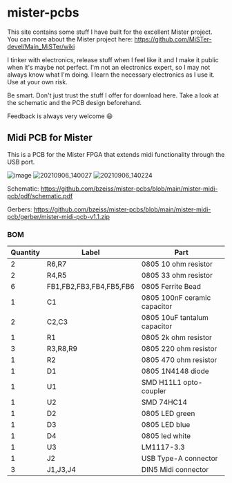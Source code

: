 # mister-pcbs

This site contains some stuff I have built for the excellent Mister project. You can more about the Mister project here: https://github.com/MiSTer-devel/Main_MiSTer/wiki

I tinker with electronics, release stuff when I feel like it and I make it public when it's maybe not perfect. I'm not an electronics expert, so I may not always know what I'm doing. I learn the necessary electronics as I use it. Use at your own risk.

Be smart. Don't just trust the stuff I offer for download here. Take a look at the schematic and the PCB design beforehand. 

Feedback is always very welcome :smile:

## Midi PCB for Mister
This is a PCB for the Mister FPGA that extends midi functionality through the USB port.

![image](https://user-images.githubusercontent.com/884834/132215326-3aca588a-d103-4381-a1b3-bc4a5d4aca4b.png)
![20210906_140027](https://user-images.githubusercontent.com/884834/132215819-9e92a566-bedc-47fa-956c-ae22fc4e4931.jpg)
![20210906_140224](https://user-images.githubusercontent.com/884834/132215739-6172dcc0-fc90-4df5-830a-d9d2765d3e1a.jpg)


Schematic: https://github.com/bzeiss/mister-pcbs/blob/main/mister-midi-pcb/pdf/schematic.pdf

Gerbers: https://github.com/bzeiss/mister-pcbs/blob/main/mister-midi-pcb/gerber/mister-midi-pcb-v1.1.zip

### BOM

| Quantity      | Label                   | Part                                | 
| ------------- | ------                  | -------                             | 
| 2             | R6,R7                   | 0805 10 ohm resistor                | 
| 2             | R4,R5                   | 0805 33 ohm resistor                | 
| 6             | FB1,FB2,FB3,FB4,FB5,FB6 | 0805 Ferrite Bead                   | 
| 1             | C1                      | 0805 100nF ceramic capacitor        | 
| 2             | C2,C3                   | 0805 10uF tantalum capacitor        | 
| 1             | R1                      | 0805 2k ohm resistor                | 
| 3             | R3,R8,R9                | 0805 220 ohm resistor               | 
| 1             | R2                      | 0805 470 ohm resistor               | 
| 1             | D1                      | 0805 1N4148 diode                   | 
| 1             | U1                      | SMD H11L1 opto-coupler              | 
| 1             | U2                      | SMD 74HC14                          | 
| 1             | D2                      | 0805 LED green                      | 
| 1             | D3                      | 0805 LED blue                       | 
| 1             | D4                      | 0805 led white                      | 
| 1             | U3                      | LM1117-3.3                          | 
| 1             | J2                      | USB Type-A connector                | 
| 3             | J1,J3,J4                | DIN5 Midi connector                 | 

